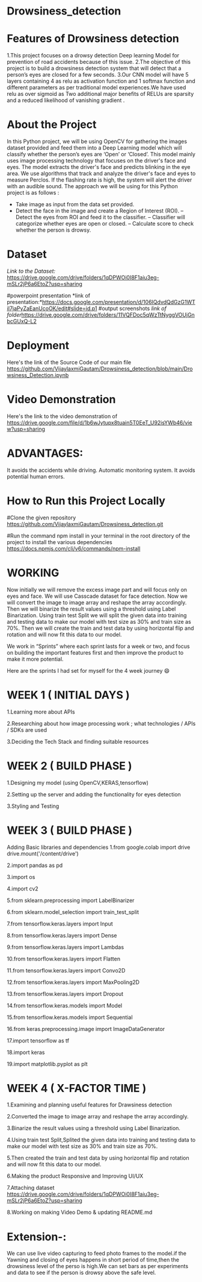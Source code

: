 # Drowsiness_detection
 
# Features of Drowsiness detection
1.This project focuses on a drowsy detection Deep learning Model for prevention of road accidents because of this issue.
2.The objective of this  project is to build a drowsiness detection system that will detect that a person’s eyes are closed for a few seconds.
3.Our CNN model will have 5 layers containing 4 as relu as activation function and 1 softmax function and different parameters as per traditional model experiences.We have used relu as over sigmoid as Two additional major benefits of RELUs are sparsity and a reduced likelihood of vanishing gradient .

# About the Project
In this Python project, we will be using OpenCV for gathering the images dataset provided and feed them into a Deep Learning model which will classify whether the person’s eyes are ‘Open’ or ‘Closed’.
This model mainly uses image processing technology that focuses on the driver's face and eyes.
The model extracts the driver's face and predicts blinking in the eye area.
We use algorithms that track and analyze the driver's face and eyes to measure Perclos. 
If the flashing rate is high, the system will alert the driver with an audible sound.
The approach we will be using for this Python project is as follows :
- Take image as input from the data set provided.
- Detect the face in the image and create a Region of Interest (ROI).
– Detect the eyes from ROI and feed it to the classifier.
– Classifier will categorize whether eyes are open or closed.
– Calculate score to check whether the person is drowsy.



 
# Dataset
*Link to the Dataset:* https://drive.google.com/drive/folders/1qDPWOi0I8F1aiu3eg-mSLr2jP6a6EtoZ?usp=sharing

#powerpoint presentation
*link of presentation:*https://docs.google.com/presentation/d/106IQdvdQdGzG1WTiI7jaPyZaEanUcoOK/edit#slide=id.p1
#output screenshots 
*link of folder*https://drive.google.com/drive/folders/11VQFDoc5qWzTtNyggVOUjGnbcGUxQ-L2

# Deployment
  Here's the link of the Source Code of our main file
  https://github.com/VijaylaxmiGautam/Drowsiness_detection/blob/main/Drowsiness_Detection.ipynb
 
 
# Video Demonstration
  Here's the link to the video demonstration of https://drive.google.com/file/d/1b6wJytupx8tuain5T0EeT_U92isYWb46/view?usp=sharing



# ADVANTAGES:
 It avoids the accidents while driving.
 Automatic monitoring system.
 It avoids potential human errors.
 
 # How to Run this Project Locally
 
 #Clone the given repository
 https://github.com/VijaylaxmiGautam/Drowsiness_detection.git
 
 #Run the command npm install in your terminal in the root directory of the project to install the various dependencies
 https://docs.npmjs.com/cli/v6/commands/npm-install
 
 
 
# WORKING

Now initially we will remove the excess image part and will focus only on eyes and face.
We will use Casscade dataset for face detection.
Now we will convert the image to image array and reshape the array accordingly.
Then we will binarize the result values using a threshold using Label Binarization.
Using train test Split we will split the given data into training and testing data to make our model with test size as 30% and train size as 70%.
Then we will create the train and test data by using horizontal flip and rotation and will now fit this data to our model.

We work in “Sprints” where each sprint lasts for a week or two, and focus on building the important features first and then improve the product to make it more potential.

Here are the sprints I had set for myself for the 4 week journey 😄
# WEEK 1 ( INITIAL DAYS )
 1.Learning more about APIs
 
 2.Researching about how image processing work ; what technologies / APIs / SDKs are used
 
 3.Deciding the Tech Stack and finding suitable resources

# WEEK 2 ( BUILD PHASE )
 1.Designing my model (using OpenCV,KERAS,tensorflow)
 
 2.Setting up the server and adding the functionality for eyes detection
 
 3.Styling and Testing

# WEEK 3 ( BUILD PHASE )
 Adding Basic libraries and dependencies
 1.from google.colab import drive
     drive.mount('/content/drive') 
     
 2.import pandas as pd
 
 3.import os
 
 4.import cv2
 
 5.from sklearn.preprocessing import LabelBinarizer 
 
 6.from sklearn.model_selection import train_test_split 
 
 7.from tensorflow.keras.layers import Input
 
 8.from tensorflow.keras.layers import Dense
 
 9.from tensorflow.keras.layers import Lambdas
 
 10.from tensorflow.keras.layers import Flatten
 
 11.from tensorflow.keras.layers import Convo2D
 
 12.from tensorflow.keras.layers import MaxPooling2D
 
 13.from tensorflow.keras.layers import Dropout
 
 14.from tensorflow.keras.models import Model
 
 15.from tensorflow.keras.models import Sequential
 
 16.from keras.preprocessing.image import ImageDataGenerator
 
 17.import tensorflow as tf
 
 18.import keras
 
 19.import matplotlib.pyplot as plt

# WEEK 4 ( X-FACTOR TIME )
 1.Examining and planning useful features for Drawsiness detection
 
 2.Converted the image to image array and reshape the array accordingly.
 
 3.Binarize the result values using a threshold using Label Binarization.
 
 4.Using train test Split,Splited the given data into training and testing data to make our model with test size as 30% and train size as 70%.
 
 5.Then created the train and test data by using horizontal flip and rotation and will now fit this data to our model.
 
 6.Making the product Responsive and Improving UI/UX
 
 7.Attaching dataset https://drive.google.com/drive/folders/1qDPWOi0I8F1aiu3eg-mSLr2jP6a6EtoZ?usp=sharing

 8.Working on making Video Demo & updating README.md
 
 
 # Extension-:
 We can use live video capturing to feed photo frames to the model.if the Yawning and closing of eyes happens in short period of time,then the drowsiness level of the   perso is high.We can set bars as per experiments and data to see if the person is drowsy above the safe level.
 


 


